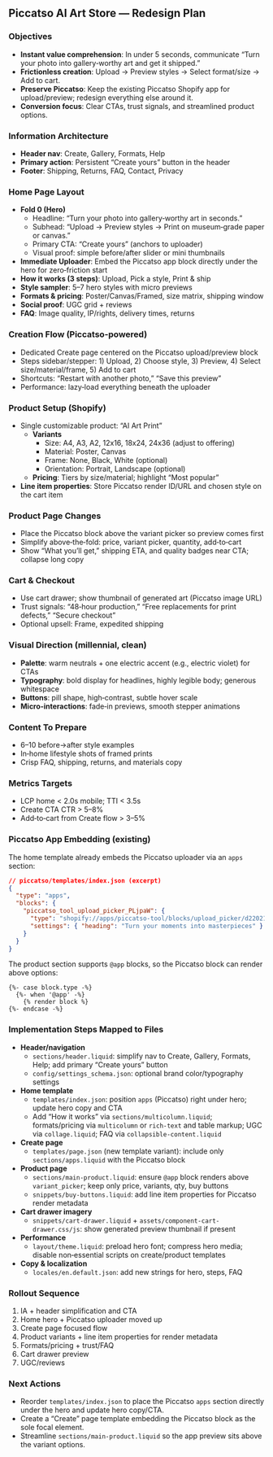 ## Piccatso AI Art Store — Redesign Plan

### Objectives
- **Instant value comprehension**: In under 5 seconds, communicate “Turn your photo into gallery‑worthy art and get it shipped.”
- **Frictionless creation**: Upload → Preview styles → Select format/size → Add to cart.
- **Preserve Piccatso**: Keep the existing Piccatso Shopify app for upload/preview; redesign everything else around it.
- **Conversion focus**: Clear CTAs, trust signals, and streamlined product options.

### Information Architecture
- **Header nav**: Create, Gallery, Formats, Help
- **Primary action**: Persistent “Create yours” button in the header
- **Footer**: Shipping, Returns, FAQ, Contact, Privacy

### Home Page Layout
- **Fold 0 (Hero)**
  - Headline: “Turn your photo into gallery‑worthy art in seconds.”
  - Subhead: “Upload → Preview styles → Print on museum‑grade paper or canvas.”
  - Primary CTA: “Create yours” (anchors to uploader)
  - Visual proof: simple before/after slider or mini thumbnails
- **Immediate Uploader**: Embed the Piccatso app block directly under the hero for zero‑friction start
- **How it works (3 steps)**: Upload, Pick a style, Print & ship
- **Style sampler**: 5–7 hero styles with micro previews
- **Formats & pricing**: Poster/Canvas/Framed, size matrix, shipping window
- **Social proof**: UGC grid + reviews
- **FAQ**: Image quality, IP/rights, delivery times, returns

### Creation Flow (Piccatso‑powered)
- Dedicated Create page centered on the Piccatso upload/preview block
- Steps sidebar/stepper: 1) Upload, 2) Choose style, 3) Preview, 4) Select size/material/frame, 5) Add to cart
- Shortcuts: “Restart with another photo,” “Save this preview”
- Performance: lazy‑load everything beneath the uploader

### Product Setup (Shopify)
- Single customizable product: “AI Art Print”
  - **Variants**
    - Size: A4, A3, A2, 12x16, 18x24, 24x36 (adjust to offering)
    - Material: Poster, Canvas
    - Frame: None, Black, White (optional)
    - Orientation: Portrait, Landscape (optional)
  - **Pricing**: Tiers by size/material; highlight “Most popular”
- **Line item properties**: Store Piccatso render ID/URL and chosen style on the cart item

### Product Page Changes
- Place the Piccatso block above the variant picker so preview comes first
- Simplify above‑the‑fold: price, variant picker, quantity, add‑to‑cart
- Show “What you’ll get,” shipping ETA, and quality badges near CTA; collapse long copy

### Cart & Checkout
- Use cart drawer; show thumbnail of generated art (Piccatso image URL)
- Trust signals: “48‑hour production,” “Free replacements for print defects,” “Secure checkout”
- Optional upsell: Frame, expedited shipping

### Visual Direction (millennial, clean)
- **Palette**: warm neutrals + one electric accent (e.g., electric violet) for CTAs
- **Typography**: bold display for headlines, highly legible body; generous whitespace
- **Buttons**: pill shape, high‑contrast, subtle hover scale
- **Micro‑interactions**: fade‑in previews, smooth stepper animations

### Content To Prepare
- 6–10 before→after style examples
- In‑home lifestyle shots of framed prints
- Crisp FAQ, shipping, returns, and materials copy

### Metrics Targets
- LCP home < 2.0s mobile; TTI < 3.5s
- Create CTA CTR > 5–8%
- Add‑to‑cart from Create flow > 3–5%

### Piccatso App Embedding (existing)
The home template already embeds the Piccatso uploader via an `apps` section:

```json
// piccatso/templates/index.json (excerpt)
{
  "type": "apps",
  "blocks": {
    "piccatso_tool_upload_picker_PLjpaW": {
      "type": "shopify://apps/piccatso-tool/blocks/upload_picker/d220211d-db7d-40be-8645-fc17888bb8ee",
      "settings": { "heading": "Turn your moments into masterpieces" }
    }
  }
}
```

The product section supports `@app` blocks, so the Piccatso block can render above options:

```liquid
{%- case block.type -%}
  {%- when '@app' -%}
    {% render block %}
{%- endcase -%}
```

### Implementation Steps Mapped to Files
- **Header/navigation**
  - `sections/header.liquid`: simplify nav to Create, Gallery, Formats, Help; add primary “Create yours” button
  - `config/settings_schema.json`: optional brand color/typography settings
- **Home template**
  - `templates/index.json`: position `apps` (Piccatso) right under hero; update hero copy and CTA
  - Add “How it works” via `sections/multicolumn.liquid`; formats/pricing via `multicolumn` or `rich-text` and table markup; UGC via `collage.liquid`; FAQ via `collapsible-content.liquid`
- **Create page**
  - `templates/page.json` (new template variant): include only `sections/apps.liquid` with the Piccatso block
- **Product page**
  - `sections/main-product.liquid`: ensure `@app` block renders above `variant_picker`; keep only price, variants, qty, buy buttons
  - `snippets/buy-buttons.liquid`: add line item properties for Piccatso render metadata
- **Cart drawer imagery**
  - `snippets/cart-drawer.liquid` + `assets/component-cart-drawer.css/js`: show generated preview thumbnail if present
- **Performance**
  - `layout/theme.liquid`: preload hero font; compress hero media; disable non‑essential scripts on create/product templates
- **Copy & localization**
  - `locales/en.default.json`: add new strings for hero, steps, FAQ

### Rollout Sequence
1. IA + header simplification and CTA
2. Home hero + Piccatso uploader moved up
3. Create page focused flow
4. Product variants + line item properties for render metadata
5. Formats/pricing + trust/FAQ
6. Cart drawer preview
7. UGC/reviews

### Next Actions
- Reorder `templates/index.json` to place the Piccatso `apps` section directly under the hero and update hero copy/CTA.
- Create a “Create” page template embedding the Piccatso block as the sole focal element.
- Streamline `sections/main-product.liquid` so the app preview sits above the variant options.


